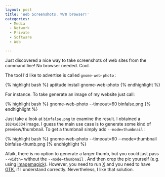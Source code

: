```yaml
---
layout: post
title: 'Web Screenshots. W/O browser!'
categories:
  - Media
  - Network
  - Private
  - Software
  - Web

---
```


Just discovered a nice way to take screenshots of web sites from the command line! No browser needed. Cool.



The tool I'd like to advertise is called  `gnome-web-photo` :



{% highlight bash %}
aptitude install gnome-web-photo
{% endhighlight %}



For instance. To take generate an image of my website just call:



{% highlight bash %}
gnome-web-photo --timeout=60  binfalse.png
{% endhighlight %}



Just take a look at  `binfalse.png`  to examine the result. I obtained a  `1024x6334`  image. I guess the main use case is to generate some kind of preview/thumbnail. To get a thumbnail simply add  `--mode=thumbnail` :



{% highlight bash %}
gnome-web-photo --timeout=60 --mode=thumbnail  binfalse-thumb.png
{% endhighlight %}



Afaik, there is no option to generate a larger thumb, but you could just pass  `--width=`  without the  `--mode=thumbnail` . And then crop the pic yourself (e.g. using [imagemagick](http://imagemagick.org/)). However, you need to run [X][06021576] and you need to have [GTK](http://www.gtk.org/), if I understand correctly. Nevertheless, I like that solution.

  [06021576]: http://www.x.org/ "X Window System"
